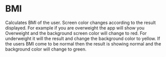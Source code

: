 # BMI
Calculates BMI of the user. Screen color changes according to the result displayed.
For example if you are overweight the app will show you Overweight and
 the background screen color will change to red.
For underweight it will the result and change the background color to yellow.
If the users BMI come to be normal then the result is showing normal and 
the background color will change to green.


